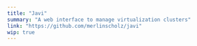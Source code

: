 ```yaml
---
title: "Javi"
summary: "A web interface to manage virtualization clusters"
link: "https://github.com/merlinscholz/javi"
wip: true
---
```

